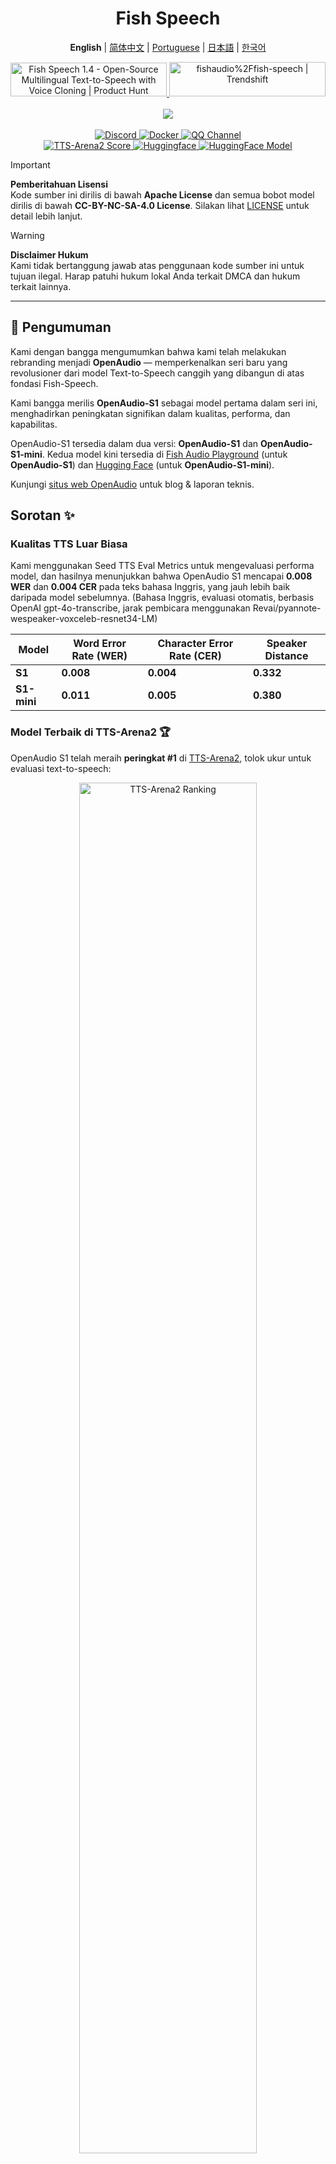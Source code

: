 <div align="center">
<h1>Fish Speech</h1>

**English** | [简体中文](docs/README.zh.md) | [Portuguese](docs/README.pt-BR.md) | [日本語](docs/README.ja.md) | [한국어](docs/README.ko.md) <br>

<a href="https://www.producthunt.com/posts/fish-speech-1-4?embed=true&utm_source=badge-featured&utm_medium=badge&utm_souce=badge-fish&#0045;speech&#0045;1&#0045;4" target="_blank">
    <img src="https://api.producthunt.com/widgets/embed-image/v1/featured.svg?post_id=488440&theme=light" alt="Fish&#0032;Speech&#0032;1&#0046;4 - Open&#0045;Source&#0032;Multilingual&#0032;Text&#0045;to&#0045;Speech&#0032;with&#0032;Voice&#0032;Cloning | Product Hunt" style="width: 250px; height: 54px;" width="250" height="54" />
</a>
<a href="https://trendshift.io/repositories/7014" target="_blank">
    <img src="https://trendshift.io/api/badge/repositories/7014" alt="fishaudio%2Ffish-speech | Trendshift" style="width: 250px; height: 55px;" width="250" height="55"/>
</a>
<br>
</div>
<br>

<div align="center">
    <img src="https://count.getloli.com/get/@fish-speech?theme=asoul" /><br>
</div>

<br>

<div align="center">
    <a target="_blank" href="https://discord.gg/Es5qTB9BcN">
        <img alt="Discord" src="https://img.shields.io/discord/1214047546020728892?color=%23738ADB&label=Discord&logo=discord&logoColor=white&style=flat-square"/>
    </a>
    <a target="_blank" href="https://hub.docker.com/r/fishaudio/fish-speech">
        <img alt="Docker" src="https://img.shields.io/docker/pulls/fishaudio/fish-speech?style=flat-square&logo=docker"/>
    </a>
    <a target="_blank" href="https://pd.qq.com/s/bwxia254o">
      <img alt="QQ Channel" src="https://img.shields.io/badge/QQ-blue?logo=tencentqq">
    </a>
</div>

<div align="center">
    <a target="_blank" href="https://huggingface.co/spaces/TTS-AGI/TTS-Arena-V2">
      <img alt="TTS-Arena2 Score" src="https://img.shields.io/badge/TTS_Arena2-Rank_%231-gold?style=flat-square&logo=trophy&logoColor=white">
    </a>
    <a target="_blank" href="https://huggingface.co/spaces/fishaudio/fish-speech-1">
        <img alt="Huggingface" src="https://img.shields.io/badge/🤗%20-space%20demo-yellow"/>
    </a>
    <a target="_blank" href="https://huggingface.co/fishaudio/openaudio-s1-mini">
        <img alt="HuggingFace Model" src="https://img.shields.io/badge/🤗%20-models-orange"/>
    </a>
</div>

> [!IMPORTANT]
> **Pemberitahuan Lisensi**  
> Kode sumber ini dirilis di bawah **Apache License** dan semua bobot model dirilis di bawah **CC-BY-NC-SA-4.0 License**. Silakan lihat [LICENSE](https://raw.githubusercontent.com/fishaudio/fish-speech/main/LICENSE) untuk detail lebih lanjut.

> [!WARNING]
> **Disclaimer Hukum**  
> Kami tidak bertanggung jawab atas penggunaan kode sumber ini untuk tujuan ilegal. Harap patuhi hukum lokal Anda terkait DMCA dan hukum terkait lainnya.

---

## 🎉 Pengumuman

Kami dengan bangga mengumumkan bahwa kami telah melakukan rebranding menjadi **OpenAudio** — memperkenalkan seri baru yang revolusioner dari model Text-to-Speech canggih yang dibangun di atas fondasi Fish-Speech.

Kami bangga merilis **OpenAudio-S1** sebagai model pertama dalam seri ini, menghadirkan peningkatan signifikan dalam kualitas, performa, dan kapabilitas.

OpenAudio-S1 tersedia dalam dua versi: **OpenAudio-S1** dan **OpenAudio-S1-mini**. Kedua model kini tersedia di [Fish Audio Playground](https://fish.audio) (untuk **OpenAudio-S1**) dan [Hugging Face](https://huggingface.co/fishaudio/openaudio-s1-mini) (untuk **OpenAudio-S1-mini**).

Kunjungi [situs web OpenAudio](https://openaudio.com/blogs/s1) untuk blog & laporan teknis.

## Sorotan ✨

### **Kualitas TTS Luar Biasa**

Kami menggunakan Seed TTS Eval Metrics untuk mengevaluasi performa model, dan hasilnya menunjukkan bahwa OpenAudio S1 mencapai **0.008 WER** dan **0.004 CER** pada teks bahasa Inggris, yang jauh lebih baik daripada model sebelumnya. (Bahasa Inggris, evaluasi otomatis, berbasis OpenAI gpt-4o-transcribe, jarak pembicara menggunakan Revai/pyannote-wespeaker-voxceleb-resnet34-LM)

| Model | Word Error Rate (WER) | Character Error Rate (CER) | Speaker Distance |
|-------|----------------------|---------------------------|------------------|
| **S1** | **0.008**  | **0.004**  | **0.332** |
| **S1-mini** | **0.011** | **0.005** | **0.380** |

### **Model Terbaik di TTS-Arena2** 🏆

OpenAudio S1 telah meraih **peringkat #1** di [TTS-Arena2](https://arena.speechcolab.org/), tolok ukur untuk evaluasi text-to-speech:

<div align="center">
    <img src="https://raw.githubusercontent.com/fishaudio/fish-speech/main/docs/assets/Elo.jpg" alt="TTS-Arena2 Ranking" style="width: 75%;" />
</div>

### **Kontrol Ucapan**

OpenAudio S1 **mendukung berbagai emosi, nada, dan penanda khusus** untuk meningkatkan sintesis suara:

- **Emosi dasar**:
```
(angry) (sad) (excited) (surprised) (satisfied) (delighted) 
(scared) (worried) (upset) (nervous) (frustrated) (depressed)
(empathetic) (embarrassed) (disgusted) (moved) (proud) (relaxed)
(grateful) (confident) (interested) (curious) (confused) (joyful)
```

- **Emosi lanjutan**:
```
(disdainful) (unhappy) (anxious) (hysterical) (indifferent) 
(impatient) (guilty) (scornful) (panicked) (furious) (reluctant)
(keen) (disapproving) (negative) (denying) (astonished) (serious)
(sarcastic) (conciliative) (comforting) (sincere) (sneering)
(hesitating) (yielding) (painful) (awkward) (amused)
```

- **Penanda nada**:
```
(in a hurry tone) (shouting) (screaming) (whispering) (soft tone)
```

- **Efek audio khusus**:
```
(laughing) (chuckling) (sobbing) (crying loudly) (sighing) (panting)
(groaning) (crowd laughing) (background laughter) (audience laughing)
```

Anda juga dapat menggunakan Ha,ha,ha untuk mengontrol, masih banyak kasus lain yang dapat Anda eksplorasi sendiri.

(Saat ini mendukung bahasa Inggris, Tionghoa, dan Jepang, dan dukungan bahasa lain akan segera hadir!)

### **Dua Tipe Model**

| Model | Ukuran | Ketersediaan | Fitur |
|-------|--------|--------------|-------|
| **S1** | 4B parameter | Tersedia di [fish.audio](https://fish.audio) | Model flagship dengan fitur lengkap |
| **S1-mini** | 0.5B parameter | Tersedia di huggingface [hf space](https://huggingface.co/spaces/fishaudio/openaudio-s1-mini) | Versi distilled dengan kapabilitas inti |

Baik S1 maupun S1-mini menggabungkan Reinforcement Learning from Human Feedback (RLHF) secara online.

## **Fitur**

1. **Zero-shot & Few-shot TTS:** Masukkan sampel vokal berdurasi 10 hingga 30 detik untuk menghasilkan output TTS berkualitas tinggi. **Untuk panduan detail, lihat [Praktik Terbaik Voice Cloning](https://docs.fish.audio/text-to-speech/voice-clone-best-practices).**

2. **Dukungan Multibahasa & Cross-lingual:** Cukup salin dan tempel teks multibahasa ke kotak input—tidak perlu khawatir soal bahasa. Saat ini mendukung Bahasa Inggris, Jepang, Korea, Tionghoa, Prancis, Jerman, Arab, dan Spanyol.

3. **Tanpa Ketergantungan Fonem:** Model memiliki kemampuan generalisasi yang kuat dan tidak bergantung pada fonem untuk TTS. Dapat menangani teks dalam skrip bahasa apa pun.

4. **Sangat Akurat:** Mencapai CER (Character Error Rate) rendah sekitar 0,4% dan WER (Word Error Rate) sekitar 0,8% untuk Seed-TTS Eval.

5. **Cepat:** Dengan akselerasi fish-tech, faktor waktu nyata sekitar 1:5 pada laptop Nvidia RTX 4060 dan 1:15 pada Nvidia RTX 4090.

6. **WebUI Inference:** Memiliki antarmuka web berbasis Gradio yang mudah digunakan dan kompatibel dengan Chrome, Firefox, Edge, dan browser lainnya.

7. **GUI Inference:** Menawarkan antarmuka grafis PyQt6 yang berjalan mulus dengan server API. Mendukung Linux, Windows, dan macOS. [Lihat GUI](https://github.com/AnyaCoder/fish-speech-gui).

8. **Deploy-Friendly:** Mudah menyiapkan inference server dengan dukungan native untuk Linux, Windows (MacOS segera hadir), meminimalkan kehilangan kecepatan.

## **Media & Demo**

<div align="center">

### **Media Sosial**
<a href="https://x.com/FishAudio/status/1929915992299450398" target="_blank">
    <img src="https://img.shields.io/badge/𝕏-Latest_Demo-black?style=for-the-badge&logo=x&logoColor=white" alt="Latest Demo on X" />
</a>

### **Demo Interaktif**
<a href="https://fish.audio" target="_blank">
    <img src="https://img.shields.io/badge/Fish_Audio-Try_OpenAudio_S1-blue?style=for-the-badge" alt="Try OpenAudio S1" />
</a>
<a href="https://huggingface.co/spaces/fishaudio/openaudio-s1-mini" target="_blank">
    <img src="https://img.shields.io/badge/Hugging_Face-Try_S1_Mini-yellow?style=for-the-badge" alt="Try S1 Mini" />
</a>

### **Video Showcase**

<a href="https://www.youtube.com/watch?v=SYuPvd7m06A" target="_blank">
    <img src="https://raw.githubusercontent.com/fishaudio/fish-speech/main/docs/assets/Thumbnail.jpg" alt="OpenAudio S1 Video" style="width: 50%;" />
</a>

### **Contoh Audio**
<div style="margin: 20px 0;">
    <em> Sampel audio berkualitas tinggi akan segera tersedia, menampilkan kemampuan TTS multibahasa kami dalam berbagai bahasa dan emosi.</em>
</div>

</div>

---

## Dokumen

- [Membangun Lingkungan](https://raw.githubusercontent.com/fishaudio/fish-speech/main/docs/en/install.md)
- [Inferensi](https://raw.githubusercontent.com/fishaudio/fish-speech/main/docs/en/inference.md)

## Kredit

- [VITS2 (daniilrobnikov)](https://github.com/daniilrobnikov/vits2)
- [Bert-VITS2](https://github.com/fishaudio/Bert-VITS2)
- [GPT VITS](https://github.com/innnky/gpt-vits)
- [MQTTS](https://github.com/b04901014/MQTTS)
- [GPT Fast](https://github.com/pytorch-labs/gpt-fast)
- [GPT-SoVITS](https://github.com/RVC-Boss/GPT-SoVITS)
- [Qwen3](https://github.com/QwenLM/Qwen3)

## Laporan Teknis (V1.4)
```bibtex
@misc{fish-speech-v1.4,
      title={Fish-Speech: Leveraging Large Language Models for Advanced Multilingual Text-to-Speech Synthesis},
      author={Shijia Liao and Yuxuan Wang and Tianyu Li and Yifan Cheng and Ruoyi Zhang and Rongzhi Zhou and Yijin Xing},
      year={2024},
      eprint={2411.01156},
      archivePrefix={arXiv},
      primaryClass={cs.SD},
      url={https://arxiv.org/abs/2411.01156},
}
```

---

Tranlated By [Open Ai Tx](https://github.com/OpenAiTx/OpenAiTx) | Last indexed: 2025-06-10

---
